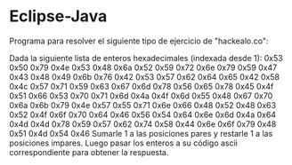 # Eclipse-Java

Programa para resolver el siguiente tipo de ejercicio de "hackealo.co":

Dada la siguiente lista de enteros hexadecimales (indexada desde 1): 
0x53 0x50 0x79 0x4e 0x53 0x48 0x6a 0x52 0x59 0x72 0x6e 0x79 0x59 0x47 0x43 0x48 0x49 0x6b 0x76 0x42 0x53 0x57 0x62 0x64 0x65 0x42 0x58 0x4c 0x57 0x71 0x59 0x63 0x67 0x6d 0x78 0x56 0x65 0x78 0x45 0x4f 0x51 0x66 0x53 0x70 0x71 0x6d 0x4a 0x4f 0x6d 0x55 0x48 0x67 0x70 0x6a 0x6b 0x79 0x4e 0x57 0x55 0x71 0x6e 0x66 0x48 0x52 0x48 0x63 0x52 0x4f 0x6f 0x70 0x64 0x46 0x56 0x54 0x64 0x6e 0x6d 0x4a 0x64 0x4d 0x4d 0x78 0x59 0x57 0x62 0x74 0x58 0x44 0x6e 0x6f 0x79 0x48 0x51 0x4d 0x54 0x46 
Sumarle 1 a las posiciones pares y restarle 1 a las posiciones impares. Luego pasar los enteros a su código ascii correspondiente para obtener la respuesta.
